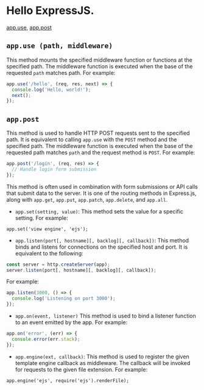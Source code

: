 # Hello ExpressJS.

[app.use](#appuse), [app.post](#apppost)

## `app.use (path, middleware)`
This method mounts the specified middleware function or functions at the specified path. The middleware function is executed when the base of the requested `path` matches path. For example:
```js
app.use('/hello', (req, res, next) => {
  console.log('Hello, world!');
  next();
});

```
## `app.post`
This method is used to handle HTTP POST requests sent to the specified path. It is equivalent to calling `app.use` with the `POST` method and the specified path. The middleware function is executed when the base of the requested path matches `path` and the request method is `POST`. For example:
```js
app.post('/login', (req, res) => {
  // Handle login form submission
});
```
This method is often used in combination with form submissions or API calls that submit data to the server. It is one of the routing methods in Express.js, along with `app.get`, `app.put`, `app.patch`, `app.delete`, and `app.all`.

* `app.set(setting, value)`: This method sets the value for a specific setting. For example:
```
app.set('view engine', 'ejs');
```

* `app.listen(port[, hostname][, backlog][, callback])`: This method binds and listens for connections on the specified host and port. It is equivalent to the following:
```js
const server = http.createServer(app);
server.listen(port[, hostname][, backlog][, callback]);
```
For example:
```js
app.listen(3000, () => {
  console.log('Listening on port 3000');
});
```
* `app.on(event, listener)` This method is used to bind a listener function to an event emitted by the app. For example:
```js
app.on('error', (err) => {
  console.error(err.stack);
});
```
* `app.engine(ext, callback)`: This method is used to register the given template engine callback as middleware. The callback will be invoked for requests to the given file extension. For example:

```
app.engine('ejs', require('ejs').renderFile);
```




